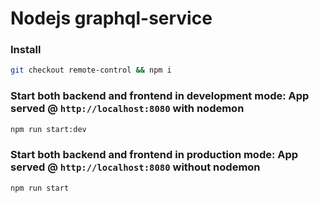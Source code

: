 # Nodejs graphql-service
### Install
```bash
git checkout remote-control && npm i
```
### Start both backend and frontend in development mode: App served @ `http://localhost:8080` with nodemon
```bash
npm run start:dev
```
### Start both backend and frontend in production mode: App served @ `http://localhost:8080` without nodemon
```bash
npm run start
```

